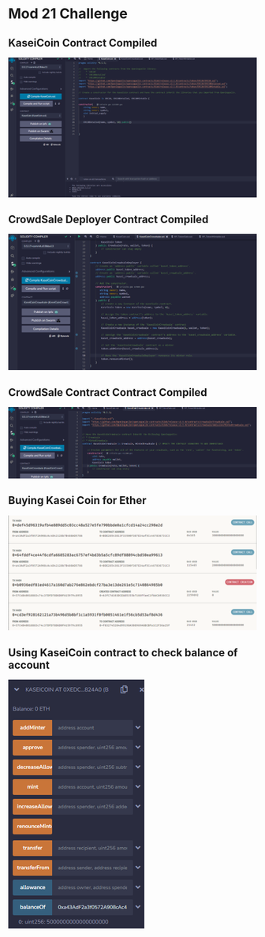 # Mod 21 Challenge

## KaseiCoin Contract Compiled
![](https://github.com/mike501b/Mod21challenge/blob/main/KaseiCoin%20Compiled.png)

## CrowdSale Deployer Contract Compiled
![](https://github.com/mike501b/Mod21challenge/blob/main/CrowdSale%20Deployer%20compiled.png)

## CrowdSale Contract Contract Compiled
![](https://github.com/mike501b/Mod21challenge/blob/main/Crowdsale%20Contract%20compiled.png)

## Buying Kasei Coin for Ether
![](https://github.com/mike501b/Mod21challenge/blob/main/Buying%20Kasei%20Coin%20for%20Ether.png)

## Using KaseiCoin contract to check balance of account
![](https://github.com/mike501b/Mod21challenge/blob/main/Using%20KaseiCoin%20contract%20to%20check%20balance%20of%20one%20account.png)
